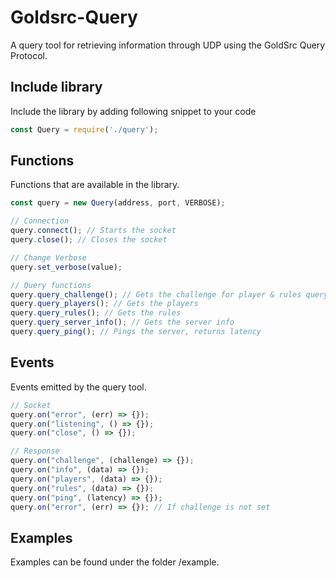 # Goldsrc-Query
A query tool for retrieving information through UDP using the GoldSrc Query Protocol.

## Include library
Include the library by adding following snippet to your code
```javascript
const Query = require('./query');
```

## Functions
Functions that are available in the library.
```javascript
const query = new Query(address, port, VERBOSE);

// Connection
query.connect(); // Starts the socket
query.close(); // Closes the socket

// Change Verbose
query.set_verbose(value);

// Query functions
query.query_challenge(); // Gets the challenge for player & rules query
query.query_players(); // Gets the players
query.query_rules(); // Gets the rules
query.query_server_info(); // Gets the server info
query.query_ping(); // Pings the server, returns latency
```

## Events
Events emitted by the query tool.
```javascript
// Socket
query.on("error", (err) => {});
query.on("listening", () => {});
query.on("close", () => {});

// Response
query.on("challenge", (challenge) => {});
query.on("info", (data) => {});
query.on("players", (data) => {});
query.on("rules", (data) => {});
query.on("ping", (latency) => {});
query.on("error", (err) => {}); // If challenge is not set
```

## Examples
Examples can be found under the folder /example.